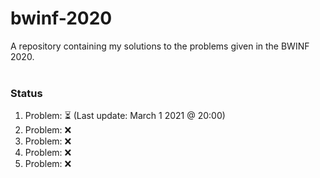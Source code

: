 # bwinf-2020
A repository containing my solutions to the problems given in the BWINF 2020.
<br>
<br>

### Status
1. Problem: ⏳️ (Last update: March 1 2021 @ 20:00)
2. Problem: ❌
3. Problem: ❌
4. Problem: ❌
5. Problem: ❌